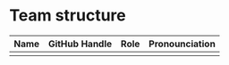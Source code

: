 # Team structure

| Name | GitHub Handle | Role | Pronounciation |
| ---- | ------------- | ---- | -------------- |
|      |               |      |                |